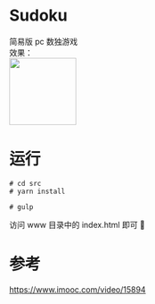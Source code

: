 # Sudoku
简易版 pc 数独游戏
<br/>
效果：
<img src="https://img-blog.csdnimg.cn/20190207112308257.png" width=120 style="display: block;">

# 运行
```
# cd src
# yarn install

# gulp
```
访问 www 目录中的 index.html 即可


# 参考
https://www.imooc.com/video/15894


